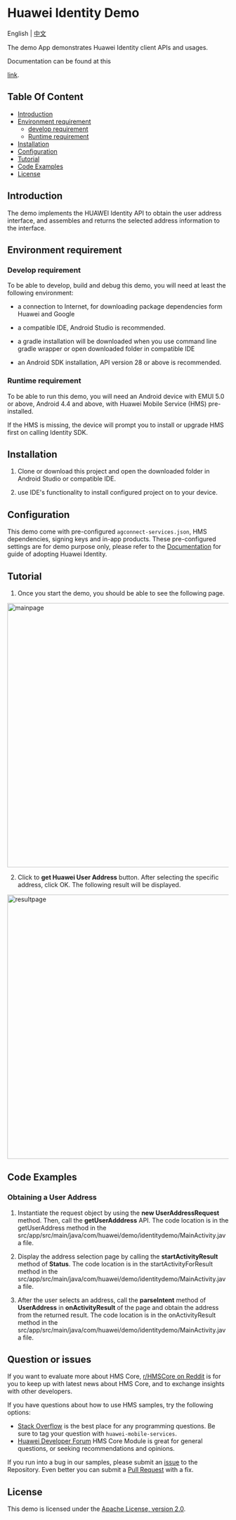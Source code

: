 # Huawei Identity Demo

English | [中文](https://github.com/HMS-Core/hms-identity-demo/blob/master/README_ZH.md)

The demo App demonstrates Huawei Identity client APIs and usages. 

Documentation can be found at this 

[link](https://developer.huawei.com/consumer/en/doc/development/HMS-Guides/about-the-service).


## Table Of Content

- [Introduction](#introduction)
- [Environment requirement](#enviroment-requirement)
  - [develop requirement](#develop-requirement)
  - [Runtime requirement](#runtime-requirement)
- [Installation](#installation)
- [Configuration](#configuration)
- [Tutorial](#tutorial)
- [Code Examples](#code-examples)
- [License](#license)  


## Introduction

The demo implements the HUAWEI Identity API to obtain the user address interface, and assembles and returns the selected address information to the interface.


## Environment requirement

### Develop requirement

To be able to develop, build and debug this demo, you will need at least the following environment:

* a connection to Internet, for downloading package dependencies form Huawei and Google

* a compatible IDE, Android Studio is recommended.

* a gradle installation will be downloaded when you use command line gradle wrapper or 
    open downloaded folder in compatible IDE

* an Android SDK installation, API version 28 or above is recommended.

### Runtime requirement

To be able to run this demo, you will need an Android device with EMUI 5.0 or above, 
Android 4.4 and above, with Huawei Mobile Service (HMS) pre-installed.

If the HMS is missing, the device will prompt you to install or upgrade HMS first on calling Identity SDK.


## Installation

1. Clone or download this project and open the downloaded folder in Android Studio or compatible IDE.

2. use IDE's functionality to install configured project on to your device.


## Configuration

This demo come with pre-configured `agconnect-services.json`, HMS dependencies, signing keys and
in-app products. These pre-configured settings are for demo purpose only, please refer to the 
[Documentation](https://developer.huawei.com/consumer/en/doc/development/HMS-Guides/about-the-service)
for guide of adopting Huawei Identity.


## Tutorial

1. Once you start the demo, you should be able to see the following page.
<img src="images/en-us_image_0210355807.png" alt="mainpage" height="600"/>

2. Click to **get Huawei User Address** button. After selecting the specific address, click OK. The following result will be displayed.
<img src="images/en-us_image_0210355809.png" alt="resultpage" height="600"/>


## Code Examples

### Obtaining a User Address

1. Instantiate the request object by using the **new UserAddressRequest** method. Then, call the **getUserAdddress** API.
   The code location is in the getUserAddress method in the src/app/src/main/java/com/huawei/demo/identitydemo/MainActivity.java file.

2. Display the address selection page by calling the **startActivityResult** method of **Status**.
   The code location is in the startActivityForResult method in the src/app/src/main/java/com/huawei/demo/identitydemo/MainActivity.java file.

3. After the user selects an address, call the **parseIntent** method of **UserAddress** in **onActivityResult** of the page and obtain the address from the returned result.
   The code location is in the onActivityResult method in the src/app/src/main/java/com/huawei/demo/identitydemo/MainActivity.java file.

## Question or issues
If you want to evaluate more about HMS Core, [r/HMSCore on Reddit](https://www.reddit.com/r/HuaweiDevelopers/) is for you to keep up with latest news about HMS Core, and to exchange insights with other developers.

If you have questions about how to use HMS samples, try the following options:
- [Stack Overflow](https://stackoverflow.com/questions/tagged/huawei-mobile-services) is the best place for any programming questions. Be sure to tag your question with 
`huawei-mobile-services`.
- [Huawei Developer Forum](https://forums.developer.huawei.com/forumPortal/en/home?fid=0101187876626530001) HMS Core Module is great for general questions, or seeking recommendations and opinions.

If you run into a bug in our samples, please submit an [issue](https://github.com/HMS-Core/hms-identity-demo/issues) to the Repository. Even better you can submit a [Pull Request](https://github.com/HMS-Core/hms-identity-demo/pulls) with a fix.

## License

This demo is licensed under the [Apache License, version 2.0](http://www.apache.org/licenses/LICENSE-2.0).

